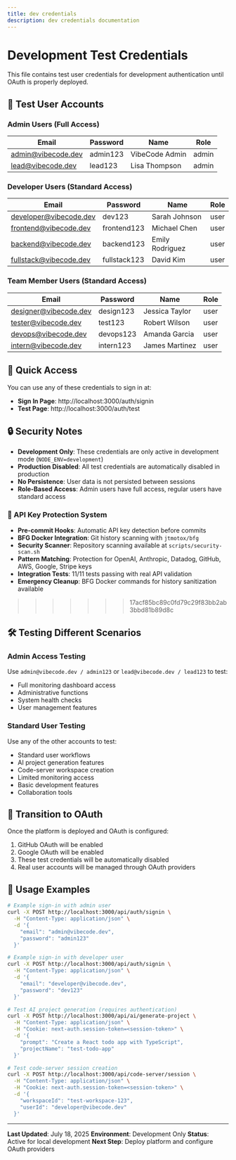 ```yaml
---
title: dev credentials
description: dev credentials documentation
---
```


# Development Test Credentials

This file contains test user credentials for development authentication until OAuth is properly deployed.

## 🔐 Test User Accounts

### Admin Users (Full Access)
| Email | Password | Name | Role |
|-------|----------|------|------|
| admin@vibecode.dev | admin123 | VibeCode Admin | admin |
| lead@vibecode.dev | lead123 | Lisa Thompson | admin |

### Developer Users (Standard Access)
| Email | Password | Name | Role |
|-------|----------|------|------|
| developer@vibecode.dev | dev123 | Sarah Johnson | user |
| frontend@vibecode.dev | frontend123 | Michael Chen | user |
| backend@vibecode.dev | backend123 | Emily Rodriguez | user |
| fullstack@vibecode.dev | fullstack123 | David Kim | user |

### Team Member Users (Standard Access)
| Email | Password | Name | Role |
|-------|----------|------|------|
| designer@vibecode.dev | design123 | Jessica Taylor | user |
| tester@vibecode.dev | test123 | Robert Wilson | user |
| devops@vibecode.dev | devops123 | Amanda Garcia | user |
| intern@vibecode.dev | intern123 | James Martinez | user |

## 🚀 Quick Access

You can use any of these credentials to sign in at:
- **Sign In Page**: http://localhost:3000/auth/signin
- **Test Page**: http://localhost:3000/auth/test

## 🔒 Security Notes

- **Development Only**: These credentials are only active in development mode (`NODE_ENV=development`)
- **Production Disabled**: All test credentials are automatically disabled in production
- **No Persistence**: User data is not persisted between sessions
- **Role-Based Access**: Admin users have full access, regular users have standard access

### 🔐 API Key Protection System
- **Pre-commit Hooks**: Automatic API key detection before commits
- **BFG Docker Integration**: Git history scanning with `jtmotox/bfg`
- **Security Scanner**: Repository scanning available at `scripts/security-scan.sh`
- **Pattern Matching**: Protection for OpenAI, Anthropic, Datadog, GitHub, AWS, Google, Stripe keys
- **Integration Tests**: 11/11 tests passing with real API validation
- **Emergency Cleanup**: BFG Docker commands for history sanitization available

>>>>>>> 17acf85bc89c0fd79c29f83bb2ab3bbd81b89d8c
## 🛠️ Testing Different Scenarios

### Admin Access Testing
Use `admin@vibecode.dev / admin123` or `lead@vibecode.dev / lead123` to test:
- Full monitoring dashboard access
- Administrative functions
- System health checks
- User management features

### Standard User Testing
Use any of the other accounts to test:
- Standard user workflows
- AI project generation features
- Code-server workspace creation
- Limited monitoring access
- Basic development features
- Collaboration tools

## 🔄 Transition to OAuth

Once the platform is deployed and OAuth is configured:
1. GitHub OAuth will be enabled
2. Google OAuth will be enabled
3. These test credentials will be automatically disabled
4. Real user accounts will be managed through OAuth providers

## 📝 Usage Examples

```bash
# Example sign-in with admin user
curl -X POST http://localhost:3000/api/auth/signin \
  -H "Content-Type: application/json" \
  -d '{
    "email": "admin@vibecode.dev",
    "password": "admin123"
  }'

# Example sign-in with developer user
curl -X POST http://localhost:3000/api/auth/signin \
  -H "Content-Type: application/json" \
  -d '{
    "email": "developer@vibecode.dev",
    "password": "dev123"
  }'

# Test AI project generation (requires authentication)
curl -X POST http://localhost:3000/api/ai/generate-project \
  -H "Content-Type: application/json" \
  -H "Cookie: next-auth.session-token=<session-token>" \
  -d '{
    "prompt": "Create a React todo app with TypeScript",
    "projectName": "test-todo-app"
  }'

# Test code-server session creation
curl -X POST http://localhost:3000/api/code-server/session \
  -H "Content-Type: application/json" \
  -H "Cookie: next-auth.session-token=<session-token>" \
  -d '{
    "workspaceId": "test-workspace-123",
    "userId": "developer@vibecode.dev"
  }'
```

---

**Last Updated**: July 18, 2025
**Environment**: Development Only
**Status**: Active for local development
**Next Step**: Deploy platform and configure OAuth providers

